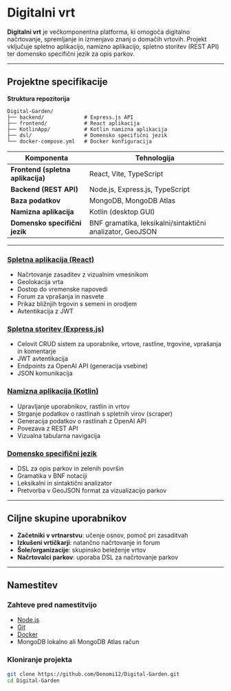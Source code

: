 # Digitalni vrt
    
**Digitalni vrt** je večkomponentna platforma, ki omogoča digitalno načrtovanje, spremljanje in izmenjavo znanj o domačih vrtovih. Projekt vključuje spletno aplikacijo, namizno aplikacijo, spletno storitev (REST API) ter domensko specifični jezik za opis parkov.

---

## Projektne specifikacije

**Struktura repozitorija**
```
Digital-Garden/
├── backend/             # Express.js API
├── frontend/            # React aplikacija
├── KotlinApp/           # Kotlin namizna aplikacija
├── dsl/                 # Domensko specifični jezik
└── docker-compose.yml   # Docker konfiguracija
```

| Komponenta                        | Tehnologija                                               |
| --------------------------------- | --------------------------------------------------------- |
| **Frontend (spletna aplikacija)** | React, Vite, TypeScript                                   |
| **Backend (REST API)**            | Node.js, Express.js, TypeScript                           |
| **Baza podatkov**                 | MongoDB, MongoDB Atlas                                    |
| **Namizna aplikacija**            | Kotlin (desktop GUI)                                      |
| **Domensko specifični jezik**     | BNF gramatika, leksikalni/sintaktični analizator, GeoJSON |

---

### [Spletna aplikacija (React)](https://github.com/Denomi12/Digital-Garden/wiki/Spletna-aplikacija)

- Načrtovanje zasaditev z vizualnim vmesnikom
- Geolokacija vrta
- Dostop do vremenske napovedi
- Forum za vprašanja in nasvete
- Prikaz bližnjih trgovin s semeni in orodjem
- Avtentikacija z JWT


### [Spletna storitev (Express.js)](https://github.com/Denomi12/Digital-Garden/wiki/Spletna-storitev)

- Celovit CRUD sistem za uporabnike, vrtove, rastline, trgovine, vprašanja in komentarje
- JWT avtentikacija
- Endpoints za OpenAI API (generacija vsebine)
- JSON komunikacija

### [Namizna aplikacija (Kotlin)](https://github.com/Denomi12/Digital-Garden/wiki/Namizna-aplikacija)

- Upravljanje uporabnikov, rastlin in vrtov
- Strganje podatkov o rastlinah s spletnih virov (scraper)
- Generacija podatkov o rastlinah z OpenAI API
- Povezava z REST API
- Vizualna tabularna navigacija

### [Domensko specifični jezik](https://github.com/Denomi12/Digital-Garden/wiki/Domensko-specifi%C4%8Dni-jezik)

- DSL za opis parkov in zelenih površin
- Gramatika v BNF notaciji
- Leksikalni in sintaktični analizator
- Pretvorba v GeoJSON format za vizualizacijo parkov

---

## Ciljne skupine uporabnikov

- **Začetniki v vrtnarstvu**: učenje osnov, pomoč pri zasaditvah
- **Izkušeni vrtičkarji**: natančno načrtovanje in forum
- **Šole/organizacije**: skupinsko beleženje vrtov
- **Načrtovalci parkov**: uporaba DSL za načrtovanje parkov

---

## Namestitev

### Zahteve pred namestitvijo

- [Node.js](https://nodejs.org/)
- [Git](https://git-scm.com/)
- [Docker](https://www.docker.com/)
- MongoDB lokalno ali MongoDB Atlas račun

### Kloniranje projekta

```bash
git clone https://github.com/Denomi12/Digital-Garden.git
cd Digital-Garden
```
